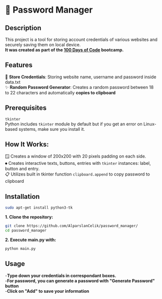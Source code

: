 # 🔐 Password Manager
## Description
This project is a tool for storing account credentials of various websites and securely saving them on local device.  
**It was created as part of the [100 Days of Code](https://www.udemy.com/course/100-days-of-code) bootcamp.**
## Features
💾 **Store Credentials**: Storing website name, username and password inside data.txt  
✨ **Random Password Generator**: Creates a random password between 18 to 22 characters and automatically **copies to clipboard**

## Prerequisites
``tkinter``  
Python includes `tkinter` module by default but if you get an error on Linux-based systems, make sure you install it.

## How It Works:
🪟 Creates a window of 200x200 with 20 pixels padding on each side.  
⏺ Creates interactive texts, buttons, entries with `tkinter` instances: label, button and entry.   
📋 Utilizes built in tkinter function `clipboard.append` to copy password to clipboard

## Installation

```bash
sudo apt-get install python3-tk
```
**1. Clone the repository:**
```bash
git clone https://github.com/AlparslanCelik/password_manager/
cd password_manager
```
**2. Execute main.py with:**
```bash
python main.py
```

## Usage
-**Type down your credentials in correspondant boxes.**  
-**For password, you can generate a password with "Generate Password" button**  
-**Click on "Add" to save your information**  

